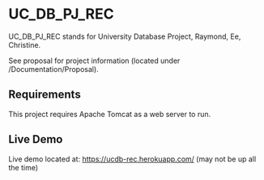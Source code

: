 # UC_DB_PJ_REC
UC_DB_PJ_REC stands for University Database Project, Raymond, Ee, Christine. 

See proposal for project information (located under /Documentation/Proposal).

## Requirements
This project requires Apache Tomcat as a web server to run.

## Live Demo
Live demo located at: https://ucdb-rec.herokuapp.com/
(may not be up all the time)
